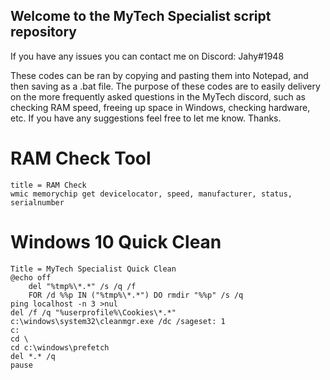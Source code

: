 
## Welcome to the MyTech Specialist script repository 

If you have any issues you can contact me on Discord: Jahy#1948

These codes can be ran by copying and pasting them into Notepad, and then saving as a .bat file.
The purpose of these codes are to easily delivery on the more frequently asked questions in the MyTech discord, such as checking RAM speed, freeing up space in Windows, checking hardware, etc. If you have any suggestions feel free to let me know. Thanks.

# RAM Check Tool
```
title = RAM Check
wmic memorychip get devicelocator, speed, manufacturer, status, serialnumber
```

# Windows 10 Quick Clean
```
Title = MyTech Specialist Quick Clean
@echo off
	del "%tmp%\*.*" /s /q /f
	FOR /d %%p IN ("%tmp%\*.*") DO rmdir "%%p" /s /q
ping localhost -n 3 >nul
del /f /q "%userprofile%\Cookies\*.*"
c:\windows\system32\cleanmgr.exe /dc /sageset: 1
c:
cd \
cd c:\windows\prefetch
del *.* /q
pause
```
